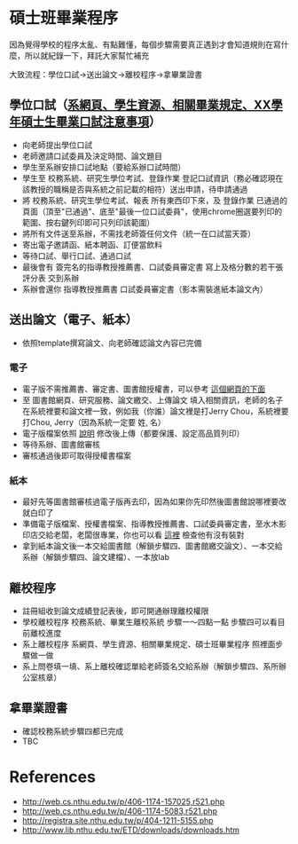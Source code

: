 # 碩士班畢業程序
因為覺得學校的程序太亂、有點難懂，每個步驟需要真正遇到才會知道規則在寫什麼，所以就紀錄一下，拜託大家幫忙補充

大致流程：學位口試->送出論文->離校程序->拿畢業證書

## 學位口試（[系網頁、學生資源、相關畢業規定、XX學年碩士生畢業口試注意事項](http://web.cs.nthu.edu.tw/p/406-1174-157025,r521.php)）
* 向老師提出學位口試
* 老師邀請口試委員及決定時間、論文題目
* 學生至系辦安排口試地點（要給系辦口試時間）
* 學生至 校務系統、研究生學位考試、登錄作業 登記口試資訊（務必確認現在該教授的職稱是否與系統之前記載的相符）送出申請，待申請通過
* 將 校務系統、研究生學位考試、報表 所有東西印下來，及 登錄作業 已通過的頁面（頂至"已通過"、底至"最後一位口試委員"，使用chrome圈選要列印的範圍、按右鍵列印即可只列印該範圍）
* 將所有文件送至系辦，不需找老師簽任何文件（統一在口試當天簽）
* 寄出電子邀請函、紙本聘函、訂便當飲料
* 等待口試、舉行口試、通過口試
* 最後會有 簽完名的指導教授推薦書、口試委員審定書 寫上及格分數的若干張評分表 交到系辦
* 系辦會還你 指導教授推薦書 口試委員審定書（影本需裝進紙本論文內）

## 送出論文（電子、紙本）
* 依照template撰寫論文、向老師確認論文內容已完備

### 電子
* 電子版不需推薦書、審定書、圖書館授權書，可以參考 [這個網頁的下面](http://registra.site.nthu.edu.tw/var/file/211/1211/img/75/203558730.pdf)
* 至 圖書館網頁、研究服務、論文繳交、上傳論文 填入相關資訊，老師的名子在系統裡要和論文裡一致，例如我（你誰）論文裡是打Jerry Chou，系統裡要打Chou, Jerry（因為系統一定要 姓, 名）
* 電子版檔案依照 [說明](http://www.lib.nthu.edu.tw/ETD/downloads/upload.pdf) 修改後上傳（都要保護、設定高品質列印）
* 等待系辦、圖書館審核
* 審核通過後即可取得授權書檔案

### 紙本
* 最好先等圖書館審核過電子版再去印，因為如果你先印然後圖書館說哪裡要改就白印了
* 準備電子版檔案、授權書檔案、指導教授推薦書、口試委員審定書，至水木影印店交給老闆，老闆很專業，你也可以看 [這裡](http://registra.site.nthu.edu.tw/var/file/211/1211/img/75/203558730.pdf) 檢查他有沒有裝對
* 拿到紙本論文後一本交給圖書館（解鎖步驟四、圖書館繳交論文）、一本交給系辦（解鎖步驟四、論文建檔）、一本放lab

## 離校程序
* 註冊組收到論文成績登記表後，即可開通辦理離校權限
* 學校離校程序 校務系統、畢業生離校系統 步驟一～四點一點 步驟四可以看目前離校進度
* 系上離校程序 系網頁、學生資源、相關畢業規定、碩士班畢業程序 照裡面步驟做一做
* 系上問卷填一填、系上離校確認單給老師簽名交給系辦（解鎖步驟四、系所辦公室核章）

## 拿畢業證書
* 確認校務系統步驟四都已完成
* TBC

# References
* http://web.cs.nthu.edu.tw/p/406-1174-157025,r521.php
* http://web.cs.nthu.edu.tw/p/406-1174-5083,r521.php
* http://registra.site.nthu.edu.tw/p/404-1211-5155.php
* http://www.lib.nthu.edu.tw/ETD/downloads/downloads.htm
